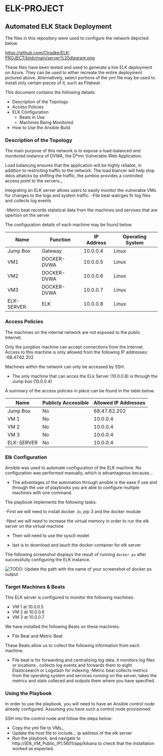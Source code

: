 # ELK-PROJECT
## Automated ELK Stack Deployment

The files in this repository were used to configure the network depicted below.

https://github.com/Ctradke/ELK-PROJECT/blob/main/server%20diagram.png

These files have been tested and used to generate a live ELK deployment on Azure. They can be used to either recreate the entire deployment pictured above. Alternatively, select portions of the yml file may be used to install only certain pieces of it, such as Filebeat.

  

This document contains the following details:
- Description of the Topologu
- Access Policies
- ELK Configuration
  - Beats in Use
  - Machines Being Monitored
- How to Use the Ansible Build


### Description of the Topology

The main purpose of this network is to expose a load-balanced and monitored instance of DVWA, the D*mn Vulnerable Web Application.

Load balancing ensures that the application will be highly reliable, in addition to restricting traffic to the network.
The load blancer will help stop ddos attatcks by shifting the traffic, the jumbox provides a controlled access point to the servers._

Integrating an ELK server allows users to easily monitor the vulnerable VMs for changes to the logs and system traffic.
-File beat watcges fir log files and collects log events

-Metric beat records statstical data from the machines and servives that are opertion on the server 

The configuration details of each machine may be found below.


| Name      | Function  | IP Address | Operating System |
|-----------|-----------|------------|------------------|
| Jump Box  | Gateway   | 10.0.0.4   |Linux             |
| VM1       |DOCKER-DVWA| 10.0.0.5   |Linux             |
| VM2       |DOCKER-DVWA| 10.0.0.6   |Linux             |
| VM3       |DOCKER-DVWA| 10.0.0.7   |Linux             |
| ELK-SERVER|ELK        | 10.0.0.8   |Linux             |
### Access Policies

The machines on the internal network are not exposed to the public Internet. 

Only the jumpbox machine can accept connections from the Internet. Access to this machine is only allowed from the following IP addresses:
-68.47.62.202

Machines within the network can only be accessed by SSH.

- The only machine that can acces the ELk Server (10.0.0.8) is through the Jump box (10.0.0.4)

A summary of the access policies in place can be found in the table below.

| Name      | Publicly Accessible | Allowed IP Addresses |
|---------- |---------------------|----------------------|
| Jump Box  | No                  |68.47.62.202          |
| VM 1      | No                  | 10.0.0.4             |
| VM 2      | No                  | 10.0.0.4             |
| VM 3      | No                  | 10.0.0.4             |
| ELK-SERVER| No                  | 10.0.0.4             |


### Elk Configuration

Ansible was used to automate configuration of the ELK machine. No configuration was performed manually, which is advantageous because...
- The advantages of the automation through ansible is the ease if use and through the use of playbooks you are able to configure multiple machines with one command.

The playbook implements the following tasks:


-First we will need to install docker .io, pip 3 and the docker module

-Next we will need to increase the virtual memory in order to run the elk server on the virtual machine

- Then will need to use the sysctl model

- last is to download and lauch the docker container for elk server 


The following screenshot displays the result of running `docker ps` after successfully configuring the ELK instance.

![TODO: Update the path with the name of your screenshot of docker ps output](Images/docker_ps_output.png)

### Target Machines & Beats
This ELK server is configured to monitor the following machines:
- VM 1 at 10.0.0.5 
- VM 2 at 10.0.0.6
- VM 3 at 10.0.0.7

We have installed the following Beats on these machines:
- File Beat and Metric Beat 

These Beats allow us to collect the following information from each machine:

- File beat is for forwarding and centralizing log data, it monitors log files or locations , collects log events and forwards them to eight Elasticsearch or Logstash for indexing
-Metric beat collects metrics from the operating system and services running on the server, takes the metrics and stats colleced and outputs them where you have specified.

### Using the Playbook
In order to use the playbook, you will need to have an Ansible control node already configured. Assuming you have such a control node provisioned: 

SSH into the control node and follow the steps below:
- Copy the yml file to VMs_.
- Update the host file to include... ip address of the elk server
- Run the playbook, and navigate to http://[Elk_VM_Public_IP]:5601/app/kibana to check that the installation worked as expected.




